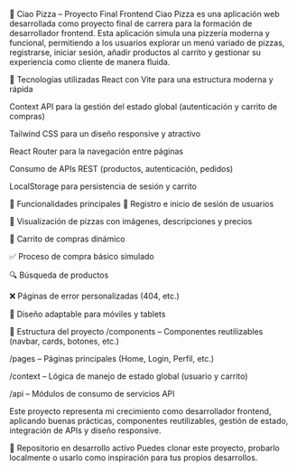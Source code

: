 🍕 Ciao Pizza – Proyecto Final Frontend
Ciao Pizza es una aplicación web desarrollada como proyecto final de carrera para la formación de desarrollador frontend. Esta aplicación simula una pizzería moderna y funcional, permitiendo a los usuarios explorar un menú variado de pizzas, registrarse, iniciar sesión, añadir productos al carrito y gestionar su experiencia como cliente de manera fluida.

🚀 Tecnologías utilizadas
React con Vite para una estructura moderna y rápida

Context API para la gestión del estado global (autenticación y carrito de compras)

Tailwind CSS para un diseño responsive y atractivo

React Router para la navegación entre páginas

Consumo de APIs REST (productos, autenticación, pedidos)

LocalStorage para persistencia de sesión y carrito

📄 Funcionalidades principales
🔐 Registro e inicio de sesión de usuarios

🍕 Visualización de pizzas con imágenes, descripciones y precios

🛒 Carrito de compras dinámico

✅ Proceso de compra básico simulado

🔍 Búsqueda de productos

❌ Páginas de error personalizadas (404, etc.)

📱 Diseño adaptable para móviles y tablets

🧩 Estructura del proyecto
/components – Componentes reutilizables (navbar, cards, botones, etc.)

/pages – Páginas principales (Home, Login, Perfil, etc.)

/context – Lógica de manejo de estado global (usuario y carrito)

/api – Módulos de consumo de servicios API

Este proyecto representa mi crecimiento como desarrollador frontend, aplicando buenas prácticas, componentes reutilizables, gestión de estado, integración de APIs y diseño responsive.

📌 Repositorio en desarrollo activo
Puedes clonar este proyecto, probarlo localmente o usarlo como inspiración para tus propios desarrollos.
